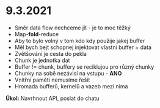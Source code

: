 # 9.3.2021
- Směr data flow nechceme jít - je to moc těžký
- Map-**fold**-reduce
- Aby to bylo volný v tom kdo kdy použije jakej buffer
- Měl bych bejt schopnej injektovat vlastní buffer + data
- Zvětšování je cesta do pekla
- Chunk je jednotka dat
- Buffer != chunk, buffery se reciklujou pro různý chunky
- Chunky na sobě nezávisí na vstupu - **ANO**
- Vnitřní paměti nemusíme řešit
- Hromada bufferů, kernelů a vazeb mezi nima

**Úkol:** Navrhnout API, poslat do chatu
